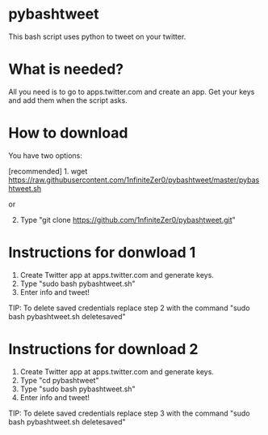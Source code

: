 # pybashtweet
This bash script uses python to tweet on your twitter.

# What is needed?
All you need is to go to apps.twitter.com and create an app. Get your keys and add them when the script asks.

# How to download
You have two options:

[recommended] 1. wget https://raw.githubusercontent.com/1nfiniteZer0/pybashtweet/master/pybashtweet.sh

or

2. Type "git clone https://github.com/1nfiniteZer0/pybashtweet.git"

# Instructions for donwload 1
1. Create Twitter app at apps.twitter.com and generate keys.
2. Type "sudo bash pybashtweet.sh"
3. Enter info and tweet!

TIP: To delete saved credentials replace step 2 with the command "sudo bash pybashtweet.sh deletesaved"

# Instructions for download 2
1. Create Twitter app at apps.twitter.com and generate keys.
2. Type "cd pybashtweet"
3. Type "sudo bash pybashtweet.sh"
4. Enter info and tweet!

TIP: To delete saved credentials replace step 3 with the command "sudo bash pybashtweet.sh deletesaved"
